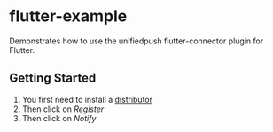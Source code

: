 # flutter-example

Demonstrates how to use the unifiedpush flutter-connector plugin for Flutter.

## Getting Started

1. You first need to install a [distributor](https://unifiedpush.org/users/distributors/)
2. Then click on _Register_
3. Then click on _Notify_
